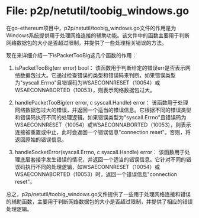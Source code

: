 # File: p2p/netutil/toobig_windows.go

在go-ethereum项目中，p2p/netutil/toobig_windows.go文件的作用是为Windows系统提供用于处理网络连接的辅助功能。该文件中的函数主要用于判断网络数据包的大小是否超过限制，并提供了一些处理相关错误的方法。

现在来详细介绍一下isPacketTooBig这几个函数的作用：

1. isPacketTooBig(err error) bool：
该函数用于判断给定的错误err是否表示网络数据包过大。它通过检查错误的类型和错误码来判断。如果错误类型为"syscall.Errno"且错误码为WSAECONNRESET（10054）或WSAECONNABORTED（10053），则表示网络数据包过大。

2. handlePacketTooBig(err error, c syscall.Handle) error：
该函数用于处理网络数据包过大的错误，并返回一个适当的错误信息。它根据不同的错误类型和错误码执行不同的处理逻辑。如果错误类型为"syscall.Errno"且错误码为WSAECONNRESET（10054）或WSAECONNABORTED（10053），则表示连接被重置或中止，此时会返回一个错误信息"connection reset"。否则，将返回原始的错误信息。

3. handleSocketError(syscall.Errno, c syscall.Handle) error：
该函数用于处理底层套接字发生错误的情况，并返回一个适当的错误信息。它针对不同的错误码执行不同的处理逻辑，如WSAECONNRESET（10054）或WSAECONNABORTED（10053）时，返回一个错误信息"connection reset"。

总之，p2p/netutil/toobig_windows.go文件提供了一些用于处理网络连接和错误的辅助函数，主要用于判断网络数据包的大小是否超过限制，并提供了相应的错误处理逻辑。


